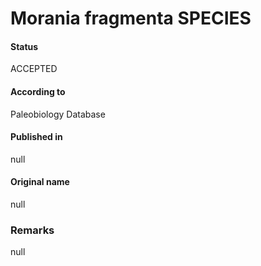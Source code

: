 # Morania fragmenta SPECIES

#### Status
ACCEPTED

#### According to
Paleobiology Database

#### Published in
null

#### Original name
null

### Remarks
null